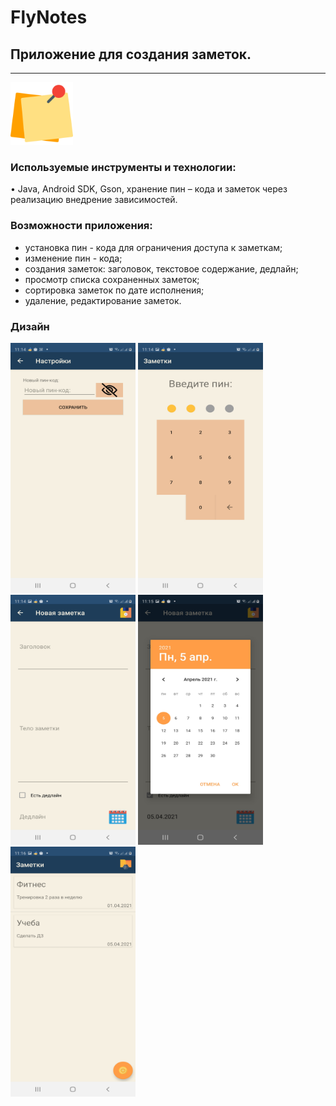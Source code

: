 # FlyNotes
## Приложение для создания заметок.

---
<img src="https://github.com/katerinavp/FlyNotes/blob/master/images/post-it.png" width="100" height="100">   

### Используемые инструменты и технологии:  

• Java, Android SDK, Gson, хранение пин – кода и заметок через реализацию внедрение зависимостей.  

### Возможности приложения:

- установка пин - кода для ограничения доступа к заметкам;
- изменение пин - кода;
- создания заметок: заголовок, текстовое содержание, дедлайн;
- просмотр списка сохраненных заметок;
- сортировка заметок по дате исполнения;
- удаление, редактирование заметок.

### Дизайн

<img src="https://github.com/katerinavp/FlyNotes/blob/master/images/Setting.jpg" width="200" height="400"> <img src="https://github.com/katerinavp/FlyNotes/blob/master/images/Pin_code.jpg" width="200" height="400"> <img src="https://github.com/katerinavp/FlyNotes/blob/master/images/New_note.jpg" width="200" height="400"> <img src="https://github.com/katerinavp/FlyNotes/blob/master/images/Deadline.jpg" width="200" height="400"> 
<img src="https://github.com/katerinavp/FlyNotes/blob/master/images/Notes.jpg" width="200" height="400">
